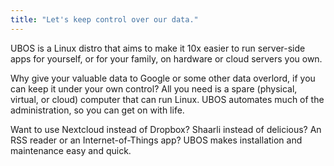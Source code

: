 ```yaml
---
title: "Let's keep control over our data."
---
```


UBOS is a Linux distro that aims to make it 10x easier to run server-side apps
for yourself, or for your family, on hardware or cloud servers you own.

Why give your valuable data to Google or some other data overlord, if you can keep it
under your own control? All you need is a spare (physical, virtual, or cloud) computer
that can run Linux. UBOS automates much of the administration, so you can get on with life.

Want to use Nextcloud instead of Dropbox? Shaarli instead of delicious? An RSS
reader or an Internet-of-Things app? UBOS makes installation and maintenance easy and quick.
